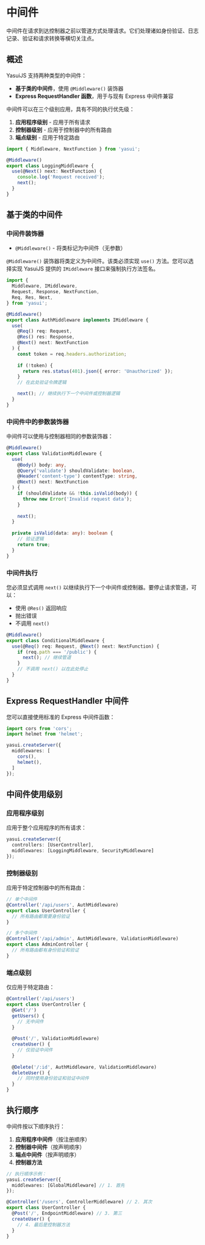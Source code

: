 # 中间件

中间件在请求到达控制器之前以管道方式处理请求。它们处理诸如身份验证、日志记录、验证和请求转换等横切关注点。

## 概述

YasuiJS 支持两种类型的中间件：
- **基于类的中间件**，使用 `@Middleware()` 装饰器
- **Express RequestHandler 函数**，用于与现有 Express 中间件兼容

中间件可以在三个级别应用，具有不同的执行优先级：
1. **应用程序级别** - 应用于所有请求
2. **控制器级别** - 应用于控制器中的所有路由
3. **端点级别** - 应用于特定路由

```typescript
import { Middleware, NextFunction } from 'yasui';

@Middleware()
export class LoggingMiddleware {
  use(@Next() next: NextFunction) {
    console.log('Request received');
    next();
  }
}
```

## 基于类的中间件

### 中间件装饰器

- `@Middleware()` - 将类标记为中间件（无参数）

`@Middleware()` 装饰器将类定义为中间件。该类必须实现 `use()` 方法。您可以选择实现 YasuiJS 提供的 `IMiddleware` 接口来强制执行方法签名。

```typescript
import {
  Middleware, IMiddleware,
  Request, Response, NextFunction,
  Req, Res, Next,
} from 'yasui';

@Middleware()
export class AuthMiddleware implements IMiddleware {
  use(
    @Req() req: Request,
    @Res() res: Response,
    @Next() next: NextFunction
  ) {
    const token = req.headers.authorization;
    
    if (!token) {
      return res.status(401).json({ error: 'Unauthorized' });
    }
    // 在此处验证令牌逻辑

    next(); // 继续执行下一个中间件或控制器逻辑
  }
}
```

### 中间件中的参数装饰器

中间件可以使用与控制器相同的参数装饰器：

```typescript
@Middleware()
export class ValidationMiddleware {
  use(
    @Body() body: any,
    @Query('validate') shouldValidate: boolean,
    @Header('content-type') contentType: string,
    @Next() next: NextFunction
  ) {
    if (shouldValidate && !this.isValid(body)) {
      throw new Error('Invalid request data');
    }
    
    next();
  }
  
  private isValid(data: any): boolean {
    // 验证逻辑
    return true;
  }
}
```

### 中间件执行

您必须显式调用 `next()` 以继续执行下一个中间件或控制器。要停止请求管道，可以：
- 使用 `@Res()` 返回响应
- 抛出错误
- 不调用 `next()`

```typescript
@Middleware()
export class ConditionalMiddleware {
  use(@Req() req: Request, @Next() next: NextFunction) {
    if (req.path === '/public') {
      next(); // 继续管道
    }
    // 不调用 next() 以在此处停止
  }
}
```

## Express RequestHandler 中间件

您可以直接使用标准的 Express 中间件函数：

```typescript
import cors from 'cors';
import helmet from 'helmet';

yasui.createServer({
  middlewares: [
    cors(),
    helmet(),
  ]
});
```

## 中间件使用级别

### 应用程序级别

应用于整个应用程序的所有请求：

```typescript
yasui.createServer({
  controllers: [UserController],
  middlewares: [LoggingMiddleware, SecurityMiddleware]
});
```

### 控制器级别

应用于特定控制器中的所有路由：

```typescript
// 单个中间件
@Controller('/api/users', AuthMiddleware)
export class UserController {
  // 所有路由都需要身份验证
}

// 多个中间件
@Controller('/api/admin', AuthMiddleware, ValidationMiddleware)
export class AdminController {
  // 所有路由都有身份验证和验证
}
```

### 端点级别

仅应用于特定路由：

```typescript
@Controller('/api/users')
export class UserController {
  @Get('/')
  getUsers() {
    // 无中间件
  }
  
  @Post('/', ValidationMiddleware)
  createUser() {
    // 仅验证中间件
  }
  
  @Delete('/:id', AuthMiddleware, ValidationMiddleware)
  deleteUser() {
    // 同时使用身份验证和验证中间件
  }
}
```

## 执行顺序

中间件按以下顺序执行：

1. **应用程序中间件**（按注册顺序）
2. **控制器中间件**（按声明顺序）
3. **端点中间件**（按声明顺序）
4. **控制器方法**

```typescript
// 执行顺序示例：
yasui.createServer({
  middlewares: [GlobalMiddleware] // 1. 首先
});

@Controller('/users', ControllerMiddleware) // 2. 其次
export class UserController {
  @Post('/', EndpointMiddleware) // 3. 第三
  createUser() {
    // 4. 最后是控制器方法
  }
}
```